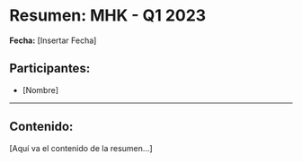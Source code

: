 # Resumen: MHK - Q1 2023

**Fecha:** [Insertar Fecha]

## Participantes:
* [Nombre]

---

## Contenido:

[Aquí va el contenido de la resumen...]